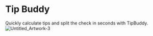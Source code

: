 # Tip Buddy
Quickly calculate tips and split the check in seconds with TipBuddy.
![Untitled_Artwork-3](https://github.com/cagataygedik/TipBuddy/assets/63191649/2c17adc8-2d59-4dd0-83f7-584e63d3667c)
